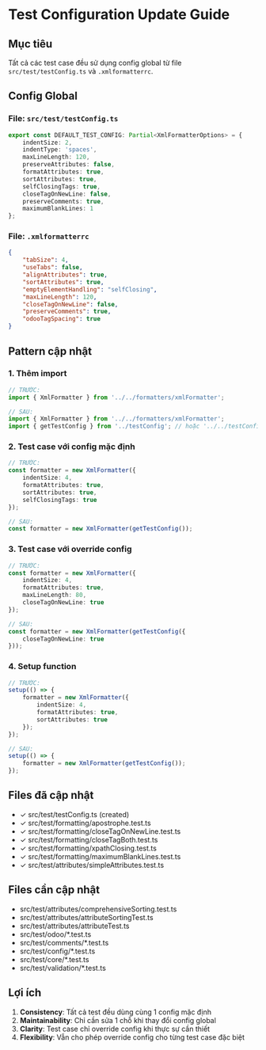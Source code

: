 # Test Configuration Update Guide

## Mục tiêu
Tất cả các test case đều sử dụng config global từ file `src/test/testConfig.ts` và `.xmlformatterrc`.

## Config Global

### File: `src/test/testConfig.ts`
```typescript
export const DEFAULT_TEST_CONFIG: Partial<XmlFormatterOptions> = {
    indentSize: 2,
    indentType: 'spaces',
    maxLineLength: 120,
    preserveAttributes: false,
    formatAttributes: true,
    sortAttributes: true,
    selfClosingTags: true,
    closeTagOnNewLine: false,
    preserveComments: true,
    maximumBlankLines: 1
};
```

### File: `.xmlformatterrc`
```json
{
    "tabSize": 4,
    "useTabs": false,
    "alignAttributes": true,
    "sortAttributes": true,
    "emptyElementHandling": "selfClosing",
    "maxLineLength": 120,
    "closeTagOnNewLine": false,
    "preserveComments": true,
    "odooTagSpacing": true
}
```

## Pattern cập nhật

### 1. Thêm import
```typescript
// TRƯỚC:
import { XmlFormatter } from '../../formatters/xmlFormatter';

// SAU:
import { XmlFormatter } from '../../formatters/xmlFormatter';
import { getTestConfig } from '../testConfig'; // hoặc '../../testConfig' tùy vào folder depth
```

### 2. Test case với config mặc định
```typescript
// TRƯỚC:
const formatter = new XmlFormatter({
    indentSize: 4,
    formatAttributes: true,
    sortAttributes: true,
    selfClosingTags: true
});

// SAU:
const formatter = new XmlFormatter(getTestConfig());
```

### 3. Test case với override config
```typescript
// TRƯỚC:
const formatter = new XmlFormatter({
    indentSize: 4,
    formatAttributes: true,
    maxLineLength: 80,
    closeTagOnNewLine: true
});

// SAU:
const formatter = new XmlFormatter(getTestConfig({
    closeTagOnNewLine: true
}));
```

### 4. Setup function
```typescript
// TRƯỚC:
setup(() => {
    formatter = new XmlFormatter({
        indentSize: 4,
        formatAttributes: true,
        sortAttributes: true
    });
});

// SAU:
setup(() => {
    formatter = new XmlFormatter(getTestConfig());
});
```

## Files đã cập nhật
- ✓ src/test/testConfig.ts (created)
- ✓ src/test/formatting/apostrophe.test.ts
- ✓ src/test/formatting/closeTagOnNewLine.test.ts
- ✓ src/test/formatting/closeTagBoth.test.ts
- ✓ src/test/formatting/xpathClosing.test.ts
- ✓ src/test/formatting/maximumBlankLines.test.ts
- ✓ src/test/attributes/simpleAttributes.test.ts

## Files cần cập nhật
- src/test/attributes/comprehensiveSorting.test.ts
- src/test/attributes/attributeSortingTest.ts
- src/test/attributes/attributeTest.ts
- src/test/odoo/*.test.ts
- src/test/comments/*.test.ts
- src/test/config/*.test.ts
- src/test/core/*.test.ts
- src/test/validation/*.test.ts

## Lợi ích
1. **Consistency**: Tất cả test đều dùng cùng 1 config mặc định
2. **Maintainability**: Chỉ cần sửa 1 chỗ khi thay đổi config global
3. **Clarity**: Test case chỉ override config khi thực sự cần thiết
4. **Flexibility**: Vẫn cho phép override config cho từng test case đặc biệt
